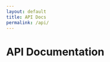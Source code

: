 ```yaml
---
layout: default
title: API Docs
permalink: /api/
---
```


<h1>API Documentation</h1>
<div id="swagger-ui"></div>

<!-- Swagger UI -->
<link rel="stylesheet" type="text/css" href="/docs/lib4ui/swagger-ui.css" />
<script src="/docs/lib4ui/swagger-ui-bundle.js" charset="UTF-8"></script>
<script src="/docs/lib4ui/swagger-ui-standalone-preset.js" charset="UTF-8"></script>

<script>
  window.onload = function () {
    SwaggerUIBundle({
      url: "/docs/technical_specs/basic.yaml",
      dom_id: '#swagger-ui',
      deepLinking: true,
      presets: [
        SwaggerUIBundle.presets.apis,
        SwaggerUIStandalonePreset
      ],
      layout: "StandaloneLayout"
    });
  };
</script>
